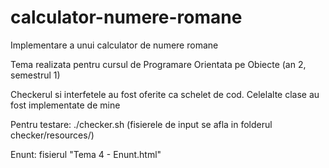 # calculator-numere-romane

Implementare a unui calculator de numere romane

Tema realizata pentru cursul de Programare Orientata pe Obiecte (an 2, semestrul 1)

Checkerul si interfetele au fost oferite ca schelet de cod. Celelalte clase au fost implementate de mine

Pentru testare: ./checker.sh (fisierele de input se afla in folderul checker/resources/)

Enunt: fisierul "Tema 4 - Enunt.html"
